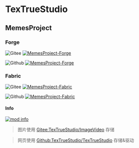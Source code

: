 # TexTrueStudio
## MemesProject
### Forge
![Gitee](https://gitee.com/tex-true-studio/ImageVideo/raw/master/giteelogolite.png "Gitee")
[![MemesProject-Forge](https://gitee.com/tex-true-studio/ImageVideo/raw/master/logoForgelite.png "MemesProject-Forge")](https://gitee.com/tex-true-studio/MemesProject-Forge)


![Github](https://gitee.com/tex-true-studio/ImageVideo/raw/master/githublogolite.png "Github")
[![MemesProject-Forge](https://gitee.com/tex-true-studio/ImageVideo/raw/master/logoForgelite.png "MemesProject-Forge")](https://github.com/TexTrueStudio/MemesProject-Forge)
### Fabric
![Gitee](https://gitee.com/tex-true-studio/ImageVideo/raw/master/giteelogolite.png "Gitee")
[![MemesProject-Fabric](https://gitee.com/tex-true-studio/ImageVideo/raw/master/logoFabriclite.png "MemesProject-Fabric")](https://gitee.com/tex-true-studio/MemesProject-Fabric)


![Github](https://gitee.com/tex-true-studio/ImageVideo/raw/master/githublogolite.png "Github")
[![MemesProject-Fabric](https://gitee.com/tex-true-studio/ImageVideo/raw/master/logoFabriclite.png "MemesProject-Fabric")](https://github.com/TexTrueStudio/MemesProject-Fabric)
#### Info
[![mod info](https://gitee.com/tex-true-studio/ImageVideo/raw/master/logoinfo.png "logoinfo.png")](https://gitee.com/tex-true-studio/MemesProject-Forge/blob/master/README.md)

[](IsThat19Info:https://shimo.im/docs/jD3wvPqTrxW9Hcv9/)

> 图片使用 [Gitee:TexTrueStudio/ImageVideo](https://gitee.com/tex-true-studio/ImageVideo) 存储

> 网页使用 [Github:TexTrueStudio/TexTrueStudio](https://github.com/TexTrueStudio/TexTrueStudio) 存储&驱动
